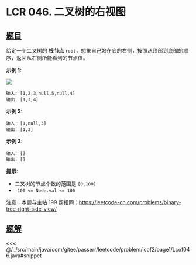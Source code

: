 # LCR 046. 二叉树的右视图

## [题目](https://leetcode.cn/problems/WNC0Lk/)
给定一个二叉树的 **根节点** `root`，想象自己站在它的右侧，按照从顶部到底部的顺序，返回从右侧所能看到的节点值。

**示例 1:**

![](https://assets.leetcode.com/uploads/2021/02/14/tree.jpg)

```
输入: [1,2,3,null,5,null,4]
输出: [1,3,4]
```

**示例 2:**

```
输入: [1,null,3]
输出: [1,3]
```

**示例 3:**

```
输入: []
输出: []
```

**提示:**

* 二叉树的节点个数的范围是 `[0,100]`
* `-100 <= Node.val <= 100`

注意：本题与主站 199 题相同：<https://leetcode-cn.com/problems/binary-tree-right-side-view/>


## [题解](https://github.com/PasseRR/JavaLeetCode/blob/master/src/main/java/com/gitee/passerr/leetcode/problem/lcof2/page1/Lcof046.java)

<<< @/../src/main/java/com/gitee/passerr/leetcode/problem/lcof2/page1/Lcof046.java#snippet
